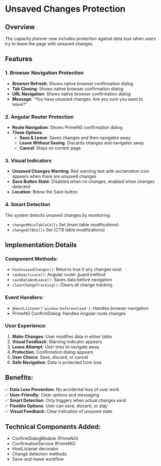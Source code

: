 # Unsaved Changes Protection

## Overview

The capacity planner now includes protection against data loss when users try to leave the page with unsaved changes.

## Features

### 1. **Browser Navigation Protection**

- **Browser Refresh**: Shows native browser confirmation dialog
- **Tab Closing**: Shows native browser confirmation dialog
- **URL Navigation**: Shows native browser confirmation dialog
- **Message**: "You have unsaved changes. Are you sure you want to leave?"

### 2. **Angular Router Protection**

- **Route Navigation**: Shows PrimeNG confirmation dialog
- **Three Options**:
  - **Save & Leave**: Saves changes and then navigates away
  - **Leave Without Saving**: Discards changes and navigates away
  - **Cancel**: Stays on current page

### 3. **Visual Indicators**

- **Unsaved Changes Warning**: Red warning text with exclamation icon appears when there are unsaved changes
- **Save Button State**: Disabled when no changes, enabled when changes detected
- **Location**: Below the Save button

### 4. **Smart Detection**

The system detects unsaved changes by monitoring:

- `changedMainTableCells` Set (main table modifications)
- `changedCTBCells` Set (CTB table modifications)

## Implementation Details

### Component Methods:

- `hasUnsavedChanges()`: Returns true if any changes exist
- `canDeactivate()`: Angular router guard method
- `saveDataAndLeave()`: Saves data before navigation
- `clearChangeTracking()`: Clears all change tracking

### Event Handlers:

- `@HostListener('window:beforeunload')`: Handles browser navigation
- PrimeNG ConfirmDialog: Handles Angular route changes

### User Experience:

1. **Make Changes**: User modifies data in either table
2. **Visual Feedback**: Warning indicator appears
3. **Leave Attempt**: User tries to navigate away
4. **Protection**: Confirmation dialog appears
5. **User Choice**: Save, discard, or cancel
6. **Safe Navigation**: Data is protected from loss

## Benefits:

✅ **Data Loss Prevention**: No accidental loss of user work  
✅ **User-Friendly**: Clear options and messaging  
✅ **Smart Detection**: Only triggers when actual changes exist  
✅ **Flexible Options**: User can save, discard, or stay  
✅ **Visual Feedback**: Clear indication of unsaved state

## Technical Components Added:

- ConfirmDialogModule (PrimeNG)
- ConfirmationService (PrimeNG)
- HostListener decorator
- Change detection methods
- Save-and-leave workflow

